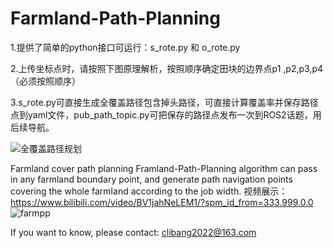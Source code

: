 # Farmland-Path-Planning
1.提供了简单的python接口可运行：s_rote.py 和 o_rote.py

2.上传坐标点时，请按照下图原理解析，按照顺序确定田块的边界点p1 ,p2,p3,p4（必须按照顺序）

3.s_rote.py可直接生成全覆盖路径包含掉头路径，可直接计算覆盖率并保存路径点到yaml文件，pub_path_topic.py可把保存的路径点发布一次到ROS2话题，用后续导航。


![全覆盖路径规划](https://github.com/user-attachments/assets/8396f629-0bed-46e8-b17f-d93cff43deb8)

Farmland cover path planning
Framland-Path-Planning algorithm can pass in any farmland boundary point, and generate path navigation points covering the whole farmland according to the job width.
视频展示：https://www.bilibili.com/video/BV1jahNeLEM1/?spm_id_from=333.999.0.0
![farmpp](https://github.com/Ming2zun/Framland-Path-Planning/assets/140699846/363ea8a1-7ec7-41c3-944d-d618d275e6ff)

If you want to know, please contact: clibang2022@163.com
